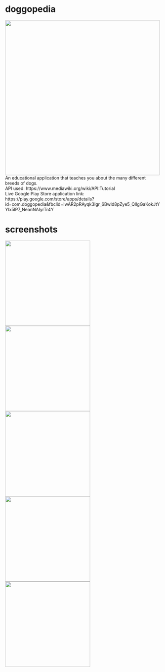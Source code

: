 # doggopedia

<img src="../master/screenshots/feature.png" width="500">
An educational application that teaches you about the many different breeds of dogs.
<br>
API used: https://www.mediawiki.org/wiki/API:Tutorial
<br>
Live Google Play Store application link: https://play.google.com/store/apps/details?id=com.doggopedia&fbclid=IwAR2pRAyqk3Igr_6Bwld8pZye5_QlIgGaKokJtYYlx5lP7_NeanNAIyrTr4Y

# screenshots

<p float="left">
  <img src="../master/screenshots/home_screen.png" width="275">
  <img src="../master/screenshots/main_screen.png" width="275">
  <img src="../master/screenshots/choose_a_dog.png" width="275">
  <img src="../master/screenshots/dog_detail_screen.png" width="275">
  <img src="../master/screenshots/dog_detail_screen2.png" width="275">
</p>